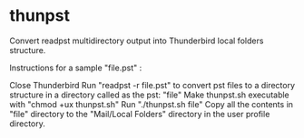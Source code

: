 # thunpst
Convert readpst multidirectory output into Thunderbird local folders structure.

Instructions for a sample "file.pst" :

Close Thunderbird
Run "readpst -r file.pst" to convert pst files to a directory structure in a directory called as the pst: "file"
Make thunpst.sh executable with "chmod +ux thunpst.sh"
Run "./thunpst.sh file"
Copy all the contents in "file" directory to the "Mail/Local Folders" directory in the user profile directory.
